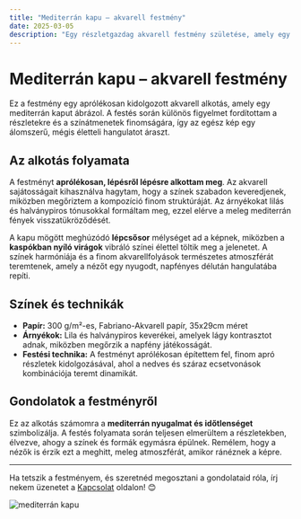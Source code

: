 ```yaml
---
title: "Mediterrán kapu – akvarell festmény"
date: 2025-03-05
description: "Egy részletgazdag akvarell festmény születése, amely egy mediterrán kapu varázslatos hangulatát örökíti meg."
---
```


# Mediterrán kapu – akvarell festmény

Ez a festmény egy aprólékosan kidolgozott akvarell alkotás, amely egy mediterrán kaput ábrázol. A festés során különös figyelmet fordítottam a részletekre és a színátmenetek finomságára, így az egész kép egy álomszerű, mégis életteli hangulatot áraszt.

## Az alkotás folyamata

A festményt **aprólékosan, lépésről lépésre alkottam meg**. Az akvarell sajátosságait kihasználva hagytam, hogy a színek szabadon keveredjenek, miközben megőriztem a kompozíció finom struktúráját. Az árnyékokat lilás és halványpiros tónusokkal formáltam meg, ezzel elérve a meleg mediterrán fények visszatükröződését.

A kapu mögött meghúzódó **lépcsősor** mélységet ad a képnek, miközben a **kaspókban nyíló virágok** vibráló színei élettel töltik meg a jelenetet. A színek harmóniája és a finom akvarellfolyások természetes atmoszférát teremtenek, amely a nézőt egy nyugodt, napfényes délután hangulatába repíti.

## Színek és technikák

- **Papír:** 300 g/m²-es, Fabriano-Akvarell papír, 35x29cm méret
- **Árnyékok:** Lila és halványpiros keverékei, amelyek lágy kontrasztot adnak, miközben megőrzik a napfény játékosságát.
- **Festési technika:** A festményt aprólékosan építettem fel, finom apró részletek kidolgozásával, ahol a nedves és száraz ecsetvonások kombinációja teremt dinamikát.

## Gondolatok a festményről

Ez az alkotás számomra a **mediterrán nyugalmat és időtlenséget** szimbolizálja. A festés folyamata során teljesen elmerültem a részletekben, élvezve, ahogy a színek és formák egymásra épülnek. Remélem, hogy a nézők is érzik ezt a meghitt, meleg atmoszférát, amikor ránéznek a képre.

---

Ha tetszik a festményem, és szeretnéd megosztani a gondolataid róla, írj nekem üzenetet a [Kapcsolat](./kontact.md) oldalon! 😊

![mediterrán kapu](/images/kapu.jpg)
